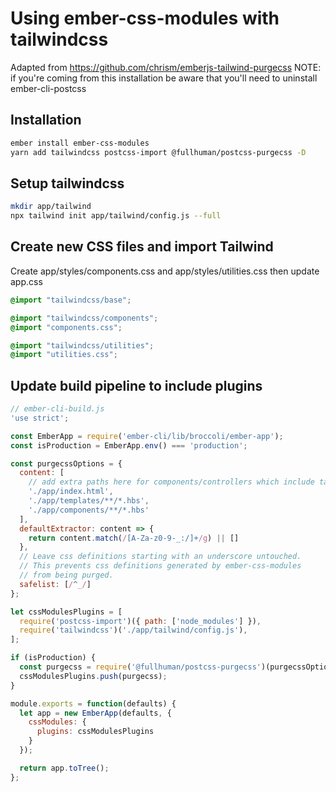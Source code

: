 # Using ember-css-modules with tailwindcss

Adapted from https://github.com/chrism/emberjs-tailwind-purgecss
NOTE: if you're coming from this installation be aware that you'll need to uninstall ember-cli-postcss

## Installation

```bash
ember install ember-css-modules
yarn add tailwindcss postcss-import @fullhuman/postcss-purgecss -D
```

## Setup tailwindcss
```bash
mkdir app/tailwind
npx tailwind init app/tailwind/config.js --full
```

## Create new CSS files and import Tailwind

Create app/styles/components.css and app/styles/utilities.css then update app.css

```css
@import "tailwindcss/base";

@import "tailwindcss/components";
@import "components.css";

@import "tailwindcss/utilities";
@import "utilities.css";
```

## Update build pipeline to include plugins

```js
// ember-cli-build.js
'use strict';

const EmberApp = require('ember-cli/lib/broccoli/ember-app');
const isProduction = EmberApp.env() === 'production';

const purgecssOptions = {
  content: [
    // add extra paths here for components/controllers which include tailwind classes
    './app/index.html',
    './app/templates/**/*.hbs',
    './app/components/**/*.hbs'
  ],
  defaultExtractor: content => {
    return content.match(/[A-Za-z0-9-_:/]+/g) || []
  },
  // Leave css definitions starting with an underscore untouched.
  // This prevents css definitions generated by ember-css-modules
  // from being purged.
  safelist: [/^_/]
};

let cssModulesPlugins = [
  require('postcss-import')({ path: ['node_modules'] }),
  require('tailwindcss')('./app/tailwind/config.js'),
];

if (isProduction) {
  const purgecss = require('@fullhuman/postcss-purgecss')(purgecssOptions);
  cssModulesPlugins.push(purgecss);
}

module.exports = function(defaults) {
  let app = new EmberApp(defaults, {
    cssModules: {
      plugins: cssModulesPlugins
    }
  });

  return app.toTree();
};
```
